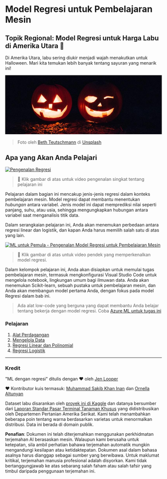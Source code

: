 # Model Regresi untuk Pembelajaran Mesin
## Topik Regional: Model Regresi untuk Harga Labu di Amerika Utara 🎃

Di Amerika Utara, labu sering diukir menjadi wajah menakutkan untuk Halloween. Mari kita temukan lebih banyak tentang sayuran yang menarik ini!

![jack-o-lanterns](../../../translated_images/jack-o-lanterns.181c661a9212457d7756f37219f660f1358af27554d856e5a991f16b4e15337c.ms.jpg)
> Foto oleh <a href="https://unsplash.com/@teutschmann?utm_source=unsplash&utm_medium=referral&utm_content=creditCopyText">Beth Teutschmann</a> di <a href="https://unsplash.com/s/photos/jack-o-lanterns?utm_source=unsplash&utm_medium=referral&utm_content=creditCopyText">Unsplash</a>
  
## Apa yang Akan Anda Pelajari

[![Pengenalan Regresi](https://img.youtube.com/vi/5QnJtDad4iQ/0.jpg)](https://youtu.be/5QnJtDad4iQ "Video Pengenalan Regresi - Klik untuk Menonton!")
> 🎥 Klik gambar di atas untuk video pengenalan singkat tentang pelajaran ini

Pelajaran dalam bagian ini mencakup jenis-jenis regresi dalam konteks pembelajaran mesin. Model regresi dapat membantu menentukan _hubungan_ antara variabel. Jenis model ini dapat memprediksi nilai seperti panjang, suhu, atau usia, sehingga mengungkapkan hubungan antara variabel saat menganalisis titik data.

Dalam serangkaian pelajaran ini, Anda akan menemukan perbedaan antara regresi linear dan logistik, dan kapan Anda harus memilih salah satu di atas yang lain.

[![ML untuk Pemula - Pengenalan Model Regresi untuk Pembelajaran Mesin](https://img.youtube.com/vi/XA3OaoW86R8/0.jpg)](https://youtu.be/XA3OaoW86R8 "ML untuk Pemula - Pengenalan Model Regresi untuk Pembelajaran Mesin")

> 🎥 Klik gambar di atas untuk video pendek yang memperkenalkan model regresi.

Dalam kelompok pelajaran ini, Anda akan disiapkan untuk memulai tugas pembelajaran mesin, termasuk mengkonfigurasi Visual Studio Code untuk mengelola notebook, lingkungan umum bagi ilmuwan data. Anda akan menemukan Scikit-learn, sebuah pustaka untuk pembelajaran mesin, dan Anda akan membangun model pertama Anda, dengan fokus pada model Regresi dalam bab ini.

> Ada alat low-code yang berguna yang dapat membantu Anda belajar tentang bekerja dengan model regresi. Coba [Azure ML untuk tugas ini](https://docs.microsoft.com/learn/modules/create-regression-model-azure-machine-learning-designer/?WT.mc_id=academic-77952-leestott)

### Pelajaran

1. [Alat Perdagangan](1-Tools/README.md)
2. [Mengelola Data](2-Data/README.md)
3. [Regresi Linear dan Polinomial](3-Linear/README.md)
4. [Regresi Logistik](4-Logistic/README.md)

---
### Kredit

"ML dengan regresi" ditulis dengan ♥️ oleh [Jen Looper](https://twitter.com/jenlooper)

♥️ Kontributor kuis termasuk: [Muhammad Sakib Khan Inan](https://twitter.com/Sakibinan) dan [Ornella Altunyan](https://twitter.com/ornelladotcom)

Dataset labu disarankan oleh [proyek ini di Kaggle](https://www.kaggle.com/usda/a-year-of-pumpkin-prices) dan datanya bersumber dari [Laporan Standar Pasar Terminal Tanaman Khusus](https://www.marketnews.usda.gov/mnp/fv-report-config-step1?type=termPrice) yang didistribusikan oleh Departemen Pertanian Amerika Serikat. Kami telah menambahkan beberapa poin tentang warna berdasarkan varietas untuk menormalkan distribusi. Data ini berada di domain publik.

**Penafian**: 
Dokumen ini telah diterjemahkan menggunakan perkhidmatan terjemahan AI berasaskan mesin. Walaupun kami berusaha untuk ketepatan, sila ambil perhatian bahawa terjemahan automatik mungkin mengandungi kesilapan atau ketidaktepatan. Dokumen asal dalam bahasa asalnya harus dianggap sebagai sumber yang berwibawa. Untuk maklumat kritikal, terjemahan manusia profesional adalah disyorkan. Kami tidak bertanggungjawab ke atas sebarang salah faham atau salah tafsir yang timbul daripada penggunaan terjemahan ini.